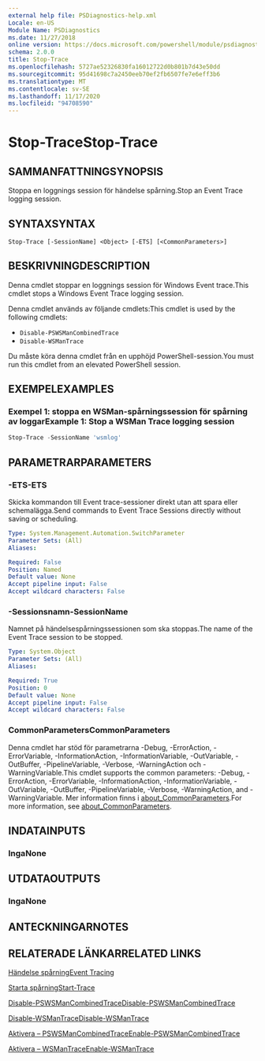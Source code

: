 ```yaml
---
external help file: PSDiagnostics-help.xml
Locale: en-US
Module Name: PSDiagnostics
ms.date: 11/27/2018
online version: https://docs.microsoft.com/powershell/module/psdiagnostics/stop-trace?view=powershell-7.2&WT.mc_id=ps-gethelp
schema: 2.0.0
title: Stop-Trace
ms.openlocfilehash: 5727ae52326830fa16012722d0b801b7d43e50dd
ms.sourcegitcommit: 95d41698c7a2450eeb70ef2fb6507fe7e6eff3b6
ms.translationtype: MT
ms.contentlocale: sv-SE
ms.lasthandoff: 11/17/2020
ms.locfileid: "94708590"
---
```

# <span data-ttu-id="6a52f-102">Stop-Trace</span><span class="sxs-lookup"><span data-stu-id="6a52f-102">Stop-Trace</span></span>

## <span data-ttu-id="6a52f-103">SAMMANFATTNING</span><span class="sxs-lookup"><span data-stu-id="6a52f-103">SYNOPSIS</span></span>
<span data-ttu-id="6a52f-104">Stoppa en loggnings session för händelse spårning.</span><span class="sxs-lookup"><span data-stu-id="6a52f-104">Stop an Event Trace logging session.</span></span>

## <span data-ttu-id="6a52f-105">SYNTAX</span><span class="sxs-lookup"><span data-stu-id="6a52f-105">SYNTAX</span></span>

```
Stop-Trace [-SessionName] <Object> [-ETS] [<CommonParameters>]
```

## <span data-ttu-id="6a52f-106">BESKRIVNING</span><span class="sxs-lookup"><span data-stu-id="6a52f-106">DESCRIPTION</span></span>

<span data-ttu-id="6a52f-107">Denna cmdlet stoppar en loggnings session för Windows Event trace.</span><span class="sxs-lookup"><span data-stu-id="6a52f-107">This cmdlet stops a Windows Event Trace logging session.</span></span>

<span data-ttu-id="6a52f-108">Denna cmdlet används av följande cmdlets:</span><span class="sxs-lookup"><span data-stu-id="6a52f-108">This cmdlet is used by the following cmdlets:</span></span>

- `Disable-PSWSManCombinedTrace`
- `Disable-WSManTrace`

<span data-ttu-id="6a52f-109">Du måste köra denna cmdlet från en upphöjd PowerShell-session.</span><span class="sxs-lookup"><span data-stu-id="6a52f-109">You must run this cmdlet from an elevated PowerShell session.</span></span>

## <span data-ttu-id="6a52f-110">EXEMPEL</span><span class="sxs-lookup"><span data-stu-id="6a52f-110">EXAMPLES</span></span>

### <span data-ttu-id="6a52f-111">Exempel 1: stoppa en WSMan-spårningssession för spårning av loggar</span><span class="sxs-lookup"><span data-stu-id="6a52f-111">Example 1: Stop a WSMan Trace logging session</span></span>

```powershell
Stop-Trace -SessionName 'wsmlog'
```

## <span data-ttu-id="6a52f-112">PARAMETRAR</span><span class="sxs-lookup"><span data-stu-id="6a52f-112">PARAMETERS</span></span>

### <span data-ttu-id="6a52f-113">-ETS</span><span class="sxs-lookup"><span data-stu-id="6a52f-113">-ETS</span></span>
<span data-ttu-id="6a52f-114">Skicka kommandon till Event trace-sessioner direkt utan att spara eller schemalägga.</span><span class="sxs-lookup"><span data-stu-id="6a52f-114">Send commands to Event Trace Sessions directly without saving or scheduling.</span></span>

```yaml
Type: System.Management.Automation.SwitchParameter
Parameter Sets: (All)
Aliases:

Required: False
Position: Named
Default value: None
Accept pipeline input: False
Accept wildcard characters: False
```

### <span data-ttu-id="6a52f-115">-Sessionsnamn</span><span class="sxs-lookup"><span data-stu-id="6a52f-115">-SessionName</span></span>
<span data-ttu-id="6a52f-116">Namnet på händelsespårningssessionen som ska stoppas.</span><span class="sxs-lookup"><span data-stu-id="6a52f-116">The name of the Event Trace session to be stopped.</span></span>

```yaml
Type: System.Object
Parameter Sets: (All)
Aliases:

Required: True
Position: 0
Default value: None
Accept pipeline input: False
Accept wildcard characters: False
```

### <span data-ttu-id="6a52f-117">CommonParameters</span><span class="sxs-lookup"><span data-stu-id="6a52f-117">CommonParameters</span></span>
<span data-ttu-id="6a52f-118">Denna cmdlet har stöd för parametrarna -Debug, -ErrorAction, -ErrorVariable, -InformationAction, -InformationVariable, -OutVariable, -OutBuffer, -PipelineVariable, -Verbose, -WarningAction och -WarningVariable.</span><span class="sxs-lookup"><span data-stu-id="6a52f-118">This cmdlet supports the common parameters: -Debug, -ErrorAction, -ErrorVariable, -InformationAction, -InformationVariable, -OutVariable, -OutBuffer, -PipelineVariable, -Verbose, -WarningAction, and -WarningVariable.</span></span> <span data-ttu-id="6a52f-119">Mer information finns i [about_CommonParameters](https://go.microsoft.com/fwlink/?LinkID=113216).</span><span class="sxs-lookup"><span data-stu-id="6a52f-119">For more information, see [about_CommonParameters](https://go.microsoft.com/fwlink/?LinkID=113216).</span></span>

## <span data-ttu-id="6a52f-120">INDATA</span><span class="sxs-lookup"><span data-stu-id="6a52f-120">INPUTS</span></span>

### <span data-ttu-id="6a52f-121">Inga</span><span class="sxs-lookup"><span data-stu-id="6a52f-121">None</span></span>

## <span data-ttu-id="6a52f-122">UTDATA</span><span class="sxs-lookup"><span data-stu-id="6a52f-122">OUTPUTS</span></span>

### <span data-ttu-id="6a52f-123">Inga</span><span class="sxs-lookup"><span data-stu-id="6a52f-123">None</span></span>

## <span data-ttu-id="6a52f-124">ANTECKNINGAR</span><span class="sxs-lookup"><span data-stu-id="6a52f-124">NOTES</span></span>

## <span data-ttu-id="6a52f-125">RELATERADE LÄNKAR</span><span class="sxs-lookup"><span data-stu-id="6a52f-125">RELATED LINKS</span></span>

[<span data-ttu-id="6a52f-126">Händelse spårning</span><span class="sxs-lookup"><span data-stu-id="6a52f-126">Event Tracing</span></span>](/windows/desktop/ETW/event-tracing-portal)

[<span data-ttu-id="6a52f-127">Starta spårning</span><span class="sxs-lookup"><span data-stu-id="6a52f-127">Start-Trace</span></span>](start-trace.md)

[<span data-ttu-id="6a52f-128">Disable-PSWSManCombinedTrace</span><span class="sxs-lookup"><span data-stu-id="6a52f-128">Disable-PSWSManCombinedTrace</span></span>](Disable-PSWSManCombinedTrace.md)

[<span data-ttu-id="6a52f-129">Disable-WSManTrace</span><span class="sxs-lookup"><span data-stu-id="6a52f-129">Disable-WSManTrace</span></span>](Disable-WSManTrace.md)

[<span data-ttu-id="6a52f-130">Aktivera – PSWSManCombinedTrace</span><span class="sxs-lookup"><span data-stu-id="6a52f-130">Enable-PSWSManCombinedTrace</span></span>](Enable-PSWSManCombinedTrace.md)

[<span data-ttu-id="6a52f-131">Aktivera – WSManTrace</span><span class="sxs-lookup"><span data-stu-id="6a52f-131">Enable-WSManTrace</span></span>](Enable-WSManTrace.md)

